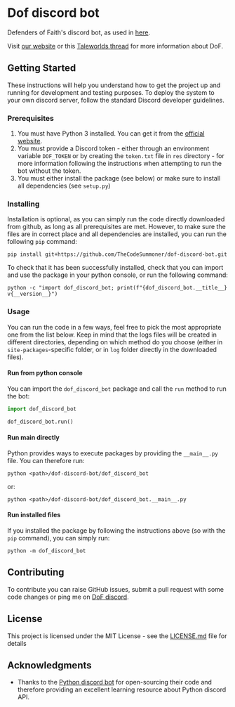 # Dof discord bot

Defenders of Faith's discord bot, as used in [here][1].

Visit [our website][2] or this [Taleworlds thread][3] for more information about DoF.

## Getting Started

These instructions will help you understand how to get the project up and running for development and testing purposes.
To deploy the system to your own discord server, follow the standard Discord developer guidelines.

### Prerequisites

1. You must have Python 3 installed. You can get it from the [official website][4].
2. You must provide a Discord token - either through an environment variable `DOF_TOKEN` or by creating the `token.txt`
file in `res` directory - for more information following the instructions when attempting to run the bot without the
token.
3. You must either install the package (see below) or make sure to install all dependencies (see `setup.py`)

### Installing

Installation is optional, as you can simply run the code directly downloaded from github, as long as all prerequisites
are met. However, to make sure the files are in correct place and all dependencies are installed, you can run the
following `pip` command:

```
pip install git+https://github.com/TheCodeSummoner/dof-discord-bot.git
```

To check that it has been successfully installed, check that you can import and use the package in your python console,
or run the following command:

```
python -c "import dof_discord_bot; print(f"{dof_discord_bot.__title__} v{__version__}")
```

### Usage

You can run the code in a few ways, feel free to pick the most appropriate one from the list below. Keep in mind that
the logs files will be created in different directories, depending on which method do you choose (either in
`site-packages`-specific folder, or in `log` folder directly in the downloaded files).

#### Run from python console

You can import the `dof_discord_bot` package and call the `run` method to run the bot:

```python
import dof_discord_bot

dof_discord_bot.run()
```

#### Run main directly

Python provides ways to execute packages by providing the `__main__.py` file. You can therefore run:

```
python <path>/dof-discord-bot/dof_discord_bot
```

or:

```
python <path>/dof-discord-bot/dof_discord_bot.__main__.py
```

#### Run installed files

If you installed the package by following the instructions above (so with the `pip` command), you can simply run:

```
python -m dof_discord_bot
```

## Contributing

To contribute you can raise GitHub issues, submit a pull request with some code changes or ping me on [DoF discord][1].

## License

This project is licensed under the MIT License - see the [LICENSE.md][5] file for details

## Acknowledgments

* Thanks to the [Python discord bot][6] for open-sourcing their code and therefore providing an excellent learning
resource about Python discord API.

[1]: https://discord.com/invite/BRRfqqZ
[2]: https://dofesports.wixsite.com/defenders-of-faith
[3]: https://forums.taleworlds.com/index.php?threads/dof-defenders-of-faith-international-clan-decade-of-faith-we-are-recruiting.417098/
[4]: https://www.python.org/downloads/
[5]: LICENSE.md
[6]: https://github.com/python-discord/bot